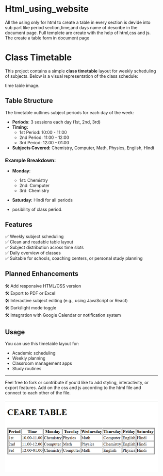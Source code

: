 # Html_using_website
All the using only for html to create a table in every section is 
devide into sub part like period section,time,and days name of describe 
in the document page.
Full templete are create with the help of html,css and js. The create a table form in document page
# Class Timetable

This project contains a simple **class timetable** layout for weekly scheduling of subjects. Below is a visual representation of the class schedule:

time table image.
 
## Table Structure

The timetable outlines subject periods for each day of the week:

- **Periods:** 3 sessions each day (1st, 2nd, 3rd)
- **Timing:** 
  - 1st Period: 10:00 - 11:00
  - 2nd Period: 11:00 - 12:00
  - 3rd Period: 12:00 - 01:00
- **Subjects Covered:** Chemistry, Computer, Math, Physics, English, Hindi

### Example Breakdown:
- **Monday:** 
  - 1st: Chemistry 
  - 2nd: Computer 
  - 3rd: Chemistry

- **Saturday:** Hindi for all periods
- posibility of class period.


## Features

✅ Weekly subject scheduling  
✅ Clean and readable table layout  
✅ Subject distribution across time slots  
✅ Daily overview of classes  
✅ Suitable for schools, coaching centers, or personal study planning 


## Planned Enhancements

🛠️ Add responsive HTML/CSS version  
🛠️ Export to PDF or Excel  
🛠️ Interactive subject editing (e.g., using JavaScript or React)  
🛠️ Dark/light mode toggle  
🛠️ Integration with Google Calendar or notification system 

## Usage

You can use this timetable layout for:
- Academic scheduling
- Weekly planning
- Classroom management apps
- Study routines

---

Feel free to fork or contribute if you'd like to add styling, interactivity, or export features.
Add on the css and js according to the html file and connect to each other of the file. 

 
![image alt](https://github.com/Amrenderkumar/html_using_website/blob/a3f05f066e54d6004533c2a491a18e2fdca9ea9b/Screenshot%20(84).png)
